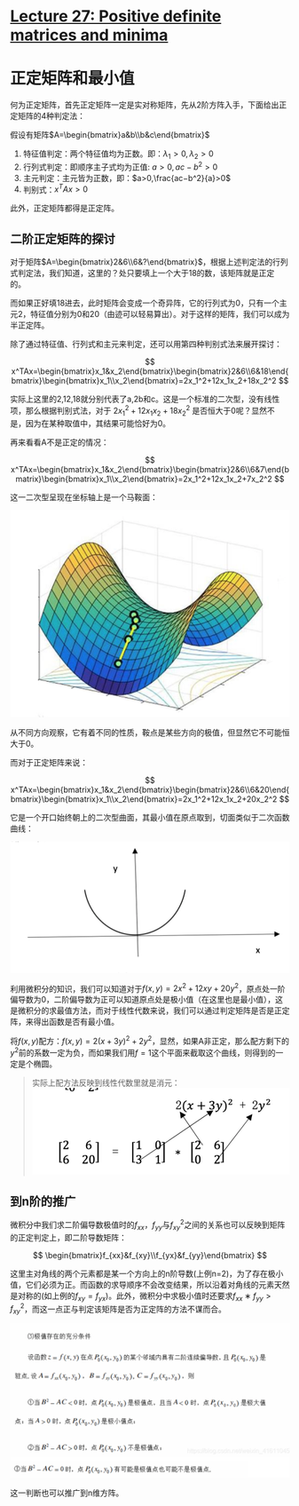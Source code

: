 # [Lecture 27: Positive definite matrices and minima](https://ocw.mit.edu/courses/18-06-linear-algebra-spring-2010/resources/lecture-27-positive-definite-matrices-and-minima/)

# 正定矩阵和最小值

何为正定矩阵，首先正定矩阵一定是实对称矩阵，先从2阶方阵入手，下面给出正定矩阵的4种判定法：

假设有矩阵$A=\begin{bmatrix}a&b\\b&c\end{bmatrix}$

1. 特征值判定：两个特征值均为正数。即：$λ_1>0,λ_2>0$
2. 行列式判定：即顺序主子式均为正值: $a>0,ac−b^2>0$
3. 主元判定：主元皆为正数，即：$a>0,\frac{ac−b^2}{a}>0$
4. 判别式：$x^TAx>0$

此外，正定矩阵都得是正定阵。

## 二阶正定矩阵的探讨

对于矩阵$A=\begin{bmatrix}2&6\\6&?\end{bmatrix}$，根据上述判定法的行列式判定法，我们知道，这里的？处只要填上一个大于18的数，该矩阵就是正定的。

而如果正好填18进去，此时矩阵会变成一个奇异阵，它的行列式为0，只有一个主元2，特征值分别为0和20（由迹可以轻易算出）。对于这样的矩阵，我们可以成为半正定阵。

除了通过特征值、行列式和主元来判定，还可以用第四种判别式法来展开探讨：

$$
x^TAx=\begin{bmatrix}x_1&x_2\end{bmatrix}\begin{bmatrix}2&6\\6&18\end{bmatrix}\begin{bmatrix}x_1\\x_2\end{bmatrix}=2x_1^2+12x_1x_2+18x_2^2
$$

实际上这里的2,12,18就分别代表了a,2b和c。这是一个标准的二次型，没有线性项，那么根据判别式法，对于 $2x_1^2+12x_1x_2+18x_2^2$ 是否恒大于0呢？显然不是，因为在某种取值中，其结果可能恰好为0。

再来看看A不是正定的情况：

$$
x^TAx=\begin{bmatrix}x_1&x_2\end{bmatrix}\begin{bmatrix}2&6\\6&7\end{bmatrix}\begin{bmatrix}x_1\\x_2\end{bmatrix}=2x_1^2+12x_1x_2+7x_2^2
$$

这一二次型呈现在坐标轴上是一个马鞍面：

![2024-03-09-17-41-17.png](../.assert/Linear-Algebra-MIT/Lecture27/2024-03-09-17-41-17.png)

从不同方向观察，它有着不同的性质，鞍点是某些方向的极值，但显然它不可能恒大于0。

而对于正定矩阵来说：

$$
x^TAx=\begin{bmatrix}x_1&x_2\end{bmatrix}\begin{bmatrix}2&6\\6&20\end{bmatrix}\begin{bmatrix}x_1\\x_2\end{bmatrix}=2x_1^2+12x_1x_2+20x_2^2
$$

它是一个开口始终朝上的二次型曲面，其最小值在原点取到，切面类似于二次函数曲线：

![2024-03-09-17-46-45.png](../.assert/Linear-Algebra-MIT/Lecture27/2024-03-09-17-46-45.png)

利用微积分的知识，我们可以知道对于$f(x,y)=2x^2+12xy+20y^2$，原点处一阶偏导数为0，二阶偏导数为正可以知道原点处是极小值（在这里也是最小值），这是微积分的求最值方法，而对于线性代数来说，我们可以通过判定矩阵是否是正定阵，来得出函数是否有最小值。

将$f(x,y)$配方：$f(x,y)=2(x+3y)^2+2y^2$，显然，如果A非正定，那么配方剩下的$y^2$前的系数一定为负，而如果我们用$f=1$这个平面来截取这个曲线，则得到的一定是个椭圆。

> 实际上配方法反映到线性代数里就是消元：
> ![2024-03-09-17-52-42.png](../.assert/Linear-Algebra-MIT/Lecture27/2024-03-09-17-52-42.png)
> 

## 到n阶的推广

微积分中我们求二阶偏导数极值时的$f_{xx}$，$f_{yy}$与$f_{xy}^2$之间的关系也可以反映到矩阵的正定判定上，即二阶导数矩阵：

$$
\begin{bmatrix}f_{xx}&f_{xy}\\f_{yx}&f_{yy}\end{bmatrix}
$$

这里主对角线的两个元素都是某一个方向上的n阶导数(上例n=2)，为了存在极小值，它们必须为正。而函数的求导顺序不会改变结果，所以沿着对角线的元素天然是对称的(如上例的$f_{xy}=f_{yx}$)。此外，微积分中求极小值时还要求$f_{xx}∗f_{yy}>f_{xy}^2$，而这一点正与判定该矩阵是否为正定阵的方法不谋而合。

![2024-03-09-18-16-53.png](../.assert/Linear-Algebra-MIT/Lecture27/2024-03-09-18-16-53.png)

这一判断也可以推广到n维方阵。
